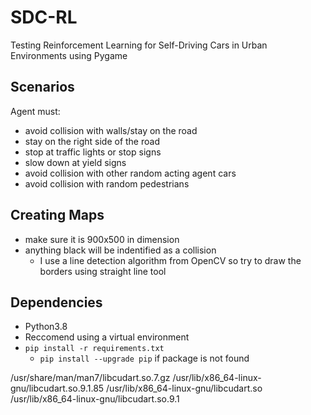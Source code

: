# SDC-RL
Testing Reinforcement Learning for Self-Driving Cars in Urban Environments using Pygame

## Scenarios
Agent must:
- avoid collision with walls/stay on the road
- stay on the right side of the road
- stop at traffic lights or stop signs
- slow down at yield signs
- avoid collision with other random acting agent cars
- avoid collision with random pedestrians

## Creating Maps
- make sure it is 900x500 in dimension
- anything black will be indentified as a collision
    - I use a line detection algorithm from OpenCV so try to draw the borders using straight line tool

## Dependencies
- Python3.8
- Reccomend using a virtual environment
- `pip install -r requirements.txt`
    - `pip install --upgrade pip` if package is not found

/usr/share/man/man7/libcudart.so.7.gz
/usr/lib/x86_64-linux-gnu/libcudart.so.9.1.85
/usr/lib/x86_64-linux-gnu/libcudart.so
/usr/lib/x86_64-linux-gnu/libcudart.so.9.1
